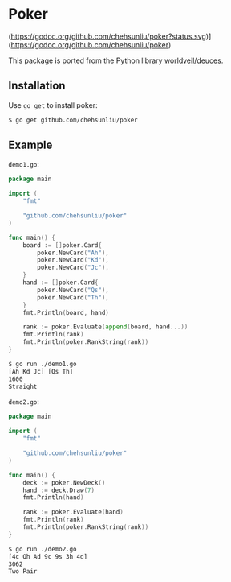 # Poker

(https://godoc.org/github.com/chehsunliu/poker?status.svg)](https://godoc.org/github.com/chehsunliu/poker)

This package is ported from the Python library [worldveil/deuces](https://github.com/worldveil/deuces).

## Installation

Use `go get` to install poker:

```sh
$ go get github.com/chehsunliu/poker
```

## Example

`demo1.go`:

```go
package main

import (
	"fmt"

	"github.com/chehsunliu/poker"
)

func main() {
	board := []poker.Card{
		poker.NewCard("Ah"),
		poker.NewCard("Kd"),
		poker.NewCard("Jc"),
	}
	hand := []poker.Card{
		poker.NewCard("Qs"),
		poker.NewCard("Th"),
	}
	fmt.Println(board, hand)

	rank := poker.Evaluate(append(board, hand...))
	fmt.Println(rank)
	fmt.Println(poker.RankString(rank))
}
```

```sh
$ go run ./demo1.go
[Ah Kd Jc] [Qs Th]
1600
Straight
```

`demo2.go`:

```go
package main

import (
	"fmt"

	"github.com/chehsunliu/poker"
)

func main() {
	deck := poker.NewDeck()
	hand := deck.Draw(7)
	fmt.Println(hand)

	rank := poker.Evaluate(hand)
	fmt.Println(rank)
	fmt.Println(poker.RankString(rank))
}
```

```sh
$ go run ./demo2.go
[4c Qh Ad 9c 9s 3h 4d]
3062
Two Pair
```